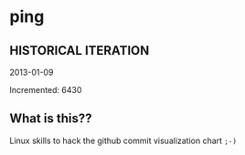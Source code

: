 # ping

## HISTORICAL ITERATION
2013-01-09

Incremented: 6430

## What is this?? 
Linux skills to hack the github commit visualization chart `;-)`
